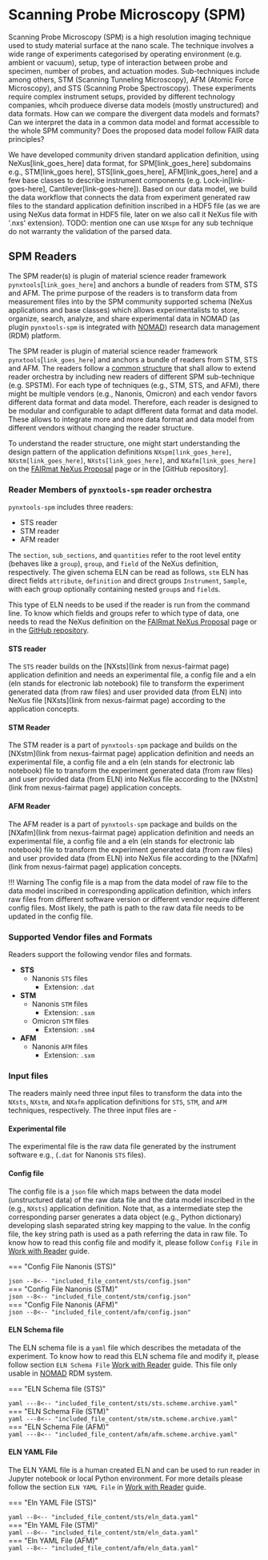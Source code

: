 # Scanning Probe Microscopy (SPM)

Scanning Probe Microscopy (SPM) is a high resolution imaging technique used to study material surface at the nano scale. The technique involves a wide range of experiments categorised by operating environment (e.g. ambient or vacuum), setup, type of interaction between probe and specimen, number of probes, and actuation modes. Sub-techniques include among others, STM (Scanning Tunneling Microscopy), AFM (Atomic Force Microscopy), and STS (Scanning Probe Spectroscopy). These experiments require complex instrument setups, provided by different technology companies, whcih produece diverse data models (mostly unstructured) and data formats. How can we compare the divergent data models and formats? Can we interpret the data in a common data model and format accessible to the whole SPM community? Does the proposed data model follow FAIR data principles?

We have developed community driven standard application definition, using NeXus[link_goes_here] data format, for SPM[link_goes_here] subdomains e.g., STM[link_goes here], STS[link_goes_here], AFM[link_goes_here] and a few base classes to describe instrument components (e.g. Lock-in[link-goes-here], Cantilever[link-goes-here]). Based on our data model, we build the data workflow that connects the data from experiment generated raw files to the standard application definition inscribed in a HDF5 file (as we are using NeXus data format in HDF5 file, later on we also call it NeXus file with '.nxs' extension).
TODO: mention one can use `NXspm` for any sub technique do not warranty the validation of the parsed data.

## __SPM Readers__
The SPM reader(s) is plugin of material science reader framework `pynxtools`[`link_goes_here`] and anchors a bundle of readers from STM, STS and AFM. The prime purpose of the readers is to transform data from measurement files into by the SPM community supported schema (NeXus applications and base classes) which allows experimentalists to store, organize, search, analyze, and share experimental data in NOMAD (as plugin `pynxtools-spm` is integrated with [NOMAD](https://nomad-lab.eu/nomad-lab/)) research data management (RDM) platform. 

The SPM reader is plugin of material science reader framework `pynxtools`[`link_goes_here`] and anchors a bundle of readers from STM, STS and AFM. The readers follow a [common structure](link_to_common_code_structure) that shall allow to extend reader orchestra by including new readers of different SPM sub-technique (e.g. SPSTM). For each type of techniques (e.g., STM, STS, and AFM), there might be multiple vendors (e.g., Nanonis, Omicron) and each vendor favors different data format and data model. Therefore, each reader is designed to be modular and configurable to adapt different data format and data model. These allows to integrate more and more data format and data model from different vendors without changing the reader structure.


To understand the reader structure, one might start understanding the design pattern of the application definitions `NXspm[link_goes_here]`, `NXstm[link_goes_here]`, `NXsts[link_goes_here]`, and `NXafm[link_goes_here]` on the [FAIRmat NeXus Proposal](https://fairmat-nfdi.github.io/nexus_definitions/) page or in the [GitHub repository].

### __Reader Members of `pynxtools-spm` reader orchestra__
`pynxtools-spm` includes three readers:

- STS reader
- STM reader
- AFM reader

The `section`, `sub_sections`, and `quantities` refer to the root level entity (behaves like a `group`), `group`, and `field` of the NeXus definition, respectively. The given schema ELN can be read as follows, `stm` ELN has direct fields `attribute`, `definition` and direct groups `Instrument`, `Sample`, with each group optionally containing nested `group`s and `field`s.

This type of ELN needs to be used if the reader is run from the command line. To know which fields and groups refer to which type of data, one needs to read the NeXus definition on the [FAIRmat NeXus Proposal](https://fairmat-nfdi.github.io/nexus_definitions/classes/contributed_definitions/NXsts.html#nxsts) page or in the [GitHub repository](https://github.com/FAIRmat-NFDI/nexus_definitions/blob/fairmat/contributed_definitions/NXsts.nxdl.xml).


#### __STS reader__

The `STS` reader builds on the [NXsts](link from nexus-fairmat page) application definition and needs an experimental file, a config file and a eln (eln stands for electronic lab notebook) file to transform the experiment generated data (from raw files) and user provided data (from ELN) into NeXus file [NXsts](link from nexus-fairmat page) according to the application concepts.

#### __STM Reader__
The STM reader is a part of `pynxtools-spm` package and builds on the [NXstm](link from nexus-fairmat page) application definition and needs an experimental file, a config file and a eln (eln stands for electronic lab notebook) file to transform the experiment generated data (from raw files) and user provided data (from ELN) into NeXus file according to the [NXstm](link from nexus-fairmat page) application concepts.

#### __AFM Reader__
The AFM reader is a part of `pynxtools-spm` package and builds on the [NXafm](link from nexus-fairmat page) application definition and needs an experimental file, a config file and a eln (eln stands for electronic lab notebook) file to transform the experiment generated data (from raw files) and user provided data (from ELN) into NeXus file according to the [NXafm](link from nexus-fairmat page) application concepts.

!!! Warning 
  The config file is a map from the data model of raw file to the data model inscribed in corresponding application definition, which infers raw files from different software version or different vendor require different config files. Most likely, the path is path to the raw data file needs to be updated in the config file. 

### __Supported Vendor files and Formats__
Readers support the following vendor files and formats.

- __STS__
    - Nanonis `STS` files
        - Extension: `.dat`
- __STM__
    - Nanonis `STM` files
        - Extension: `.sxm`
    - Omicron `STM` files
        - Extension: `.sm4`
- __AFM__
    - Nanonis `AFM` files
        - Extension: `.sxm`

### __Input files__
The readers mainly need three input files to transform the data into the `NXsts`, `NXstm`, and `NXafm` application definitions for `STS`, `STM`, and `AFM` techniques, respectively. The three input files are - 

#### __Experimental file__ 
The experimental file is the raw data file generated by the instrument software e.g., (`.dat` for Nanonis `STS` files).

#### __Config file__ 
The config file is a `json` file which maps between the data model (unstructured data) of the raw data file and the data model inscribed in the (e.g., `NXsts`) application definition. Note that, as a intermediate step the corresponding parser generates a data object (e.g., Python dictionary) developing slash separated string key mapping to the value. In the config file, the key string path is used as a path referring the data in raw file. To know how to read this config file and modify it, please follow `Config File` in  [Work with Reader](../how-to-guides/how-to-use-the-reader.md) guide.


=== "Config File Nanonis (STS)"
    <div class="scrollable">
    ```json
    --8<-- "included_file_content/sts/config.json"
    ```
    </div>
=== "Config File Nanonis (STM)"
    <div class="scrollable">
    ```json
    --8<-- "included_file_content/stm/config.json"
    ```
    </div>
=== "Config File Nanonis (AFM)"
    <div class="scrollable">
    ```json
    --8<-- "included_file_content/afm/config.json"
    ```
    </div>

#### __ELN Schema file__ 
The ELN schema file is a `yaml` file which describes the metadata of the experiment. To know how to read this ELN schema file and modify it, please follow section `ELN Schema File` [Work with Reader](../how-to-guides/how-to-use-the-reader.md) guide. This file only usable in [NOMAD](link_goes_here) RDM system.

=== "ELN Schema file (STS)"
    <div class="scrollable">
    ```yaml
    ---8<-- "included_file_content/sts/sts.scheme.archive.yaml"
    ```
    </div>
=== "ELN Schema File (STM)"
    <div class="scrollable">
    ```yaml
    ---8<-- "included_file_content/stm/stm.scheme.archive.yaml"
    ```
    </div>
=== "ELN Schema File (AFM)"
    <div class="scrollable">
    ```yaml
    ---8<-- "included_file_content/afm/afm.scheme.archive.yaml"
    ```
    </div>

#### __ELN YAML File__ 
The ELN YAML file is a human created ELN and can be used to run reader in Jupyter notebook or local Python environment. For more details please follow the section `ELN YAML File` in [Work with Reader](../how-to-guides/how-to-use-the-reader.md) guide.

=== "Eln YAML File (STS)"
    <div class="scrollable">
    ```yaml
    --8<-- "included_file_content/sts/eln_data.yaml"
    ```
    </div>
=== "Eln YAML File (STM)"
    <div class="scrollable">
    ```yaml
    --8<-- "included_file_content/stm/eln_data.yaml"
    ```
    </div>
=== "Eln YAML File (AFM)"
    <div class="scrollable">
    ```yaml
    --8<-- "included_file_content/afm/eln_data.yaml"
    ```
    </div>